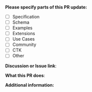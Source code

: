 <!--
PLEASE READ THIS BEFORE SUBMITTING A PR!

Other than typos, spelling, or formatting problems in our docs, consider first opening an ISSUE or a DISCUSSION. 

Enhancements or bugs in a specification are not always easy to describe at first glance, requiring some discussions with other contributors before reaching a conclusion.

We kindly ask you to consider opening a discussion or an issue using the Github tab menu above. The community will be more than happy to discuss your proposals there.
-->

**Please specify parts of this PR update:**

- [ ] Specification
- [ ] Schema
- [ ] Examples
- [ ] Extensions
- [ ] Use Cases
- [ ] Community
- [ ] CTK
- [ ] Other

**Discussion or Issue link**:
<!-- Please consider opening a dicussion or issue for bugs or enhancements. You can ignore this field if this is a typo or spelling fix. -->

**What this PR does**:
<!-- Brief description of your PR / Short summary of the discussion or issue -->

**Additional information:**
<!-- Optional -->